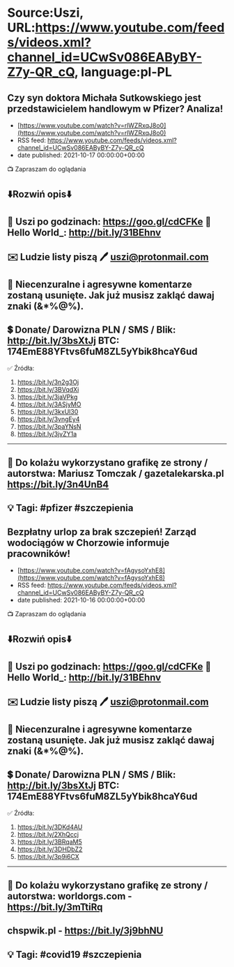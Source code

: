 # Source:Uszi, URL:https://www.youtube.com/feeds/videos.xml?channel_id=UCwSv086EAByBY-Z7y-QR_cQ, language:pl-PL

## Czy syn doktora Michała Sutkowskiego jest przedstawicielem handlowym w Pfizer? Analiza!
 - [https://www.youtube.com/watch?v=rlWZRxqJ8o0](https://www.youtube.com/watch?v=rlWZRxqJ8o0)
 - RSS feed: https://www.youtube.com/feeds/videos.xml?channel_id=UCwSv086EAByBY-Z7y-QR_cQ
 - date published: 2021-10-17 00:00:00+00:00

📺 Zapraszam do oglądania

⬇️Rozwiń opis⬇️
------------------------------------------------------------
👀 Uszi po godzinach: https://goo.gl/cdCFKe
👀 Hello World_: http://bit.ly/31BEhnv
------------------------------------------------------------
✉️ Ludzie listy piszą 
🖊️ uszi@protonmail.com
------------------------------------------------------------
👺 Niecenzuralne i agresywne komentarze zostaną usunięte.  Jak już musisz zakląć dawaj znaki (&*%@%).
------------------------------------------------------------
💲 Donate/ Darowizna
PLN / SMS / Blik: http://bit.ly/3bsXtJj
BTC: 174EmE88YFtvs6fuM8ZL5yYbik8hcaY6ud
-------------------------------------------------------------
✅ Źródła:
1. https://bit.ly/3n2g3Oj
2. https://bit.ly/3BVqdXi
3. https://bit.ly/3jaVPkg
4. https://bit.ly/3ASjyMO
5. https://bit.ly/3kxUl30
6. https://bit.ly/3vngEy4
7. https://bit.ly/3paYNsN
8. https://bit.ly/3jvZY1a
---------------------------------------------------------------
🎴 Do kolażu wykorzystano grafikę ze strony / autorstwa: 
Mariusz Tomczak / gazetalekarska.pl
https://bit.ly/3n4UnB4
---------------------------------------------------------------
💡 Tagi: #pfizer #szczepienia
--------------------------------------------------------------

## Bezpłatny urlop za brak szczepień! Zarząd wodociągów w Chorzowie informuje pracowników!
 - [https://www.youtube.com/watch?v=fAgysoYxhE8](https://www.youtube.com/watch?v=fAgysoYxhE8)
 - RSS feed: https://www.youtube.com/feeds/videos.xml?channel_id=UCwSv086EAByBY-Z7y-QR_cQ
 - date published: 2021-10-16 00:00:00+00:00

📺 Zapraszam do oglądania

⬇️Rozwiń opis⬇️
------------------------------------------------------------
👀 Uszi po godzinach: https://goo.gl/cdCFKe
👀 Hello World_: http://bit.ly/31BEhnv
------------------------------------------------------------
✉️ Ludzie listy piszą 
🖊️ uszi@protonmail.com
------------------------------------------------------------
👺 Niecenzuralne i agresywne komentarze zostaną usunięte.  Jak już musisz zakląć dawaj znaki (&*%@%).
------------------------------------------------------------
💲 Donate/ Darowizna
PLN / SMS / Blik: http://bit.ly/3bsXtJj
BTC: 174EmE88YFtvs6fuM8ZL5yYbik8hcaY6ud
-------------------------------------------------------------
✅ Źródła:
1. https://bit.ly/3DKd4AU
2. https://bit.ly/2XhQccj
3. https://bit.ly/3BRqaM5
4. https://bit.ly/3DHDbZ2
5. https://bit.ly/3p9i6CX
---------------------------------------------------------------
🎴 Do kolażu wykorzystano grafikę ze strony / autorstwa: 
worldorgs.com - https://bit.ly/3mTtiRq
---
chspwik.pl - https://bit.ly/3j9bhNU
---------------------------------------------------------------
💡 Tagi: #covid19 #szczepienia
--------------------------------------------------------------

